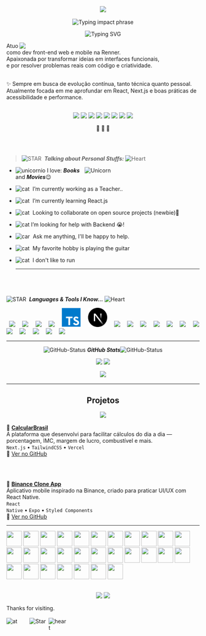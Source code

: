 <!-- CONTADOR DE VISITAS -->
<p align="center"> 
  <img src="https://profile-counter.glitch.me/agostinhomarcia/count.svg" />
</p>

<!-- FRASE DE IMPACTO COM EFEITO DE DIGITAÇÃO -->
<p align="center">
  <img src="https://readme-typing-svg.herokuapp.com?font=Fira+Code&size=24&pause=2000&center=true&vCenter=true&width=1000&lines=Não+basta+só+codar.+É+sobre+comunicar,+resolver+e+entregar." alt="Typing impact phrase" />
</p>


<!-- NOME COM EFEITO DE DIGITAÇÃO -->
<p align="center">
  <img src="https://readme-typing-svg.herokuapp.com?font=Fira+Code&size=30&pause=1000&center=true&vCenter=true&width=435&lines=M%C3%A1rcia+Agostinho;Front-end+Developer" alt="Typing SVG" />
</p>
<img src="https://user-images.githubusercontent.com/74038190/212750147-854a394f-fee9-4080-9770-78a4b7ece53f.gif" width="470px" align="right">


<p align="left">
Atuo como dev front-end web e mobile na Renner.<br />
Apaixonada por transformar ideias em interfaces funcionais,<br />
e por resolver problemas reais com código e criatividade.<br /><br />

✨ Sempre em busca de evolução contínua, tanto técnica quanto pessoal.<br />
Atualmente focada em me aprofundar em React, Next.js e boas práticas de acessibilidade e performance.<br /><br />

<p align="center">
  <img src="https://media.giphy.com/media/NPVxkmlE8NkoGdtm0b/giphy.gif" width="50" />
  <img src="https://media.giphy.com/media/NPVxkmlE8NkoGdtm0b/giphy.gif" width="50" />
  <img src="https://media.giphy.com/media/NPVxkmlE8NkoGdtm0b/giphy.gif" width="50" />
  <img src="https://media.giphy.com/media/NPVxkmlE8NkoGdtm0b/giphy.gif" width="50" />
  <img src="https://media.giphy.com/media/NPVxkmlE8NkoGdtm0b/giphy.gif" width="50" />
  <img src="https://media.giphy.com/media/NPVxkmlE8NkoGdtm0b/giphy.gif" width="50" />
  <img src="https://media.giphy.com/media/NPVxkmlE8NkoGdtm0b/giphy.gif" width="50" />
  <img src="https://media.giphy.com/media/NPVxkmlE8NkoGdtm0b/giphy.gif" width="50" />
</p>

<p align="center">💫 💫 💫</p>

<br>
<br>
</h1>

 > <img src="https://media.giphy.com/media/ObNTw8Uzwy6KQ/giphy.gif" alt="STAR" width="40"> &nbsp;***Talking about Personal Stuffs:***  <img       src="https://media.giphy.com/media/ObNTw8Uzwy6KQ/giphy.gif" alt="Heart" width="40"> &nbsp;
 <img align="right" width=300px alt="Unicorn" src="https://media.giphy.com/media/3ohs4BSacFKI7A717y/giphy.gif" />

  
- <img src="https://media.giphy.com/media/XH4j6Dff6N2hfBD41l/giphy.gif" alt="unicornio" width="45">&nbsp;I love: ***Books*** and ***Movies***😉
- <img src="https://media.giphy.com/media/cKc0u9hyvZEOjD8V08/giphy.gif" alt="cat" width="50"> &nbsp;I’m currently working as a Teacher..
- <img src="https://media.giphy.com/media/H1SUKAcBubpIe2C7AE/giphy.gif" alt="cat" width="50"> &nbsp;I’m currently learning React.js
- <img src="https://media.giphy.com/media/553ZGCzYHSQHXiFKA8/giphy.gif" alt="cat" width="50"> &nbsp;Looking to collaborate on open source projects (newbie)👋
- <img src="https://media.giphy.com/media/rXqNdw9UKS45wsRpJL/giphy.gif" alt="cat" width="50">&nbsp;I’m looking for help with Backend 😭!
- <img src="https://media.giphy.com/media/fikiml0dKfRQ2ZS08E/giphy.gif" alt="car" width="50"> &nbsp;Ask me anything, I'll be happy to help.
- <img src="https://media.giphy.com/media/KOUC1bovOpRANRFrVW/giphy.gif" alt="cat" width="50"> &nbsp;My favorite hobby is playing the guitar
- <img src="https://media.giphy.com/media/9Jk5uq2FFETYYNtCjg/giphy.gif" alt="cat" width="50"> &nbsp;I don't like to run

  <hr/>
     <h1 align="center">  
 <br/>

                                                                                                                                                    
 <img  src="https://media.giphy.com/media/ObNTw8Uzwy6KQ/giphy.gif" alt="STAR" width="50"> &nbsp;***Languages & Tools I Know...***
  <img src="https://media.giphy.com/media/ObNTw8Uzwy6KQ/giphy.gif" alt="Heart" width="50"> &nbsp;
<p align="left"><code> <img height="50" src="https://cdn.jsdelivr.net/gh/devicons/devicon/icons/html5/html5-plain.svg"> </code>
<code> <img height="50" src="https://cdn.jsdelivr.net/gh/devicons/devicon/icons/css3/css3-plain.svg"> </code>
<code> <img height="50" src="https://cdn.jsdelivr.net/gh/devicons/devicon/icons/sass/sass-original.svg"> </code>
<code> <img height="50" src="https://cdn.jsdelivr.net/gh/devicons/devicon/icons/javascript/javascript-plain.svg"> </code>
<code> <img height="50" src="https://raw.githubusercontent.com/devicons/devicon/master/icons/typescript/typescript-original.svg"> </code>
<code> <img height="50" src="https://raw.githubusercontent.com/devicons/devicon/master/icons/nextjs/nextjs-original.svg"> </code>
<code> <img height="50" src="https://cdn.jsdelivr.net/gh/devicons/devicon/icons/react/react-original-wordmark.svg"> </code>
<code> <img height="50" src="https://cdn.jsdelivr.net/gh/devicons/devicon/icons/bootstrap/bootstrap-original-wordmark.svg"> </code>
<code> <img height="50" src="https://raw.githubusercontent.com/styled-components/brand/master/styled-components.png"> </code>
<code> <img height="50" src="https://upload.wikimedia.org/wikipedia/commons/thumb/3/3f/Git_icon.svg/1024px-Git_icon.svg.png"> </code>
<code> <img height="50" src="https://cdn.jsdelivr.net/gh/devicons/devicon/icons/github/github-original-wordmark.svg"> </code>
<code> <img height="50" src="https://cdn.jsdelivr.net/gh/devicons/devicon/icons/vscode/vscode-original-wordmark.svg"> </code>
<code> <img height="50" src="https://cdn.jsdelivr.net/gh/devicons/devicon/icons/figma/figma-original.svg"> </code>
<code> <img height="50" src="https://cdn.jsdelivr.net/gh/devicons/devicon/icons/tailwindcss/tailwindcss-original-wordmark.svg"> </code>
<code> <img height="50" src="https://cdn.jsdelivr.net/gh/devicons/devicon/icons/firebase/firebase-plain.svg"> </code>
<code> <img height="50" src="https://cdn.jsdelivr.net/gh/devicons/devicon/icons/docker/docker-original-wordmark.svg"> </code>
<code> <img height="50" src="https://cdn.jsdelivr.net/gh/devicons/devicon/icons/jquery/jquery-original.svg"> </code>
<code> <img height="50" src="https://cdn.jsdelivr.net/gh/devicons/devicon/icons/python/python-original.svg"> </code>
  

 </p>
<hr>
  

<p  align="center">
 <img src="https://media.giphy.com/media/5fZ2QY1vicwbsWkFXd/giphy.gif" width="50px" alt="GitHub-Status"/>&nbsp;<i><b>GitHub Stats</b></i><img src="https://media.giphy.com/media/5fZ2QY1vicwbsWkFXd/giphy.gif" width="50px" alt="GitHub-Status"/>
 </p>
 
 <p align="center" >
 
   <img src="https://github-readme-stats.vercel.app/api/top-langs/?username=agostinhomarcia&layout=compact&theme=chartreuse-dark"/>
  
   <img src="https://github-readme-streak-stats.herokuapp.com/?user=agostinhomarcia&theme=chartreuse-dark&count_private=true&show_icons=true&title_color=6e40c9&icon_color=6e40c9&line_height=10" height ="165"/>
  <br/>
</p>
 
  <p align="center" >
    <img src="https://github-profile-trophy.vercel.app/?username=agostinhomarcia&row=1&theme=dracula"/>
  <br/>
</p>

<hr>

 <!-- NOVA SEÇÃO DE PROJETOS AQUI -->

<h2 align="center">Projetos</h2>  
<p align="center">
  <img src="https://media.giphy.com/media/xT9IgzoKnwFNmISR8I/giphy.gif" width="200">
</p>

<p align="left">

🔹 <strong><a href="https://www.calcularbrasil.com.br/" target="_blank">CalcularBrasil</a></strong><br>
A plataforma que desenvolvi para facilitar cálculos do dia a dia — porcentagem, IMC, margem de lucro, combustível e mais.<br>
<code>Next.js</code> • <code>TailwindCSS</code> • <code>Vercel</code>  
🔗 <a href="https://github.com/agostinhomarcia/calcularbrasil">Ver no GitHub</a>

<br><br>

🔹 <strong><a href="https://github.com/agostinhomarcia/binance" target="_blank">Binance Clone App</a></strong><br>
Aplicativo mobile inspirado na Binance, criado para praticar UI/UX com React Native.<br>
<code>React Native</code> • <code>Expo</code> • <code>Styled Components</code>  
🔗 <a href="https://github.com/agostinhomarcia/binance">Ver no GitHub</a>

</p>

 <hr>
<div>
    <img src="https://media.giphy.com/media/1Tfj964yjl7b3PlHBq/giphy.gif" width="40" height="40"/>
    <img src="https://media.giphy.com/media/8wgXnInTFAftvTj9nT/giphy.gif" width="40" height="40"/>
    <img src="https://media.giphy.com/media/yBgscAAQRDhig20tD1/giphy.gif" width="40" height="40"/>
    <img src="https://media.giphy.com/media/rsrNpsSE7lnk1uV32d/giphy.gif" width="40" height="40"/>
    <img src="https://media.giphy.com/media/dIuUhUok6EMNeMEkpY/giphy.gif" width="40" height="40"/>
    <img src="https://media.giphy.com/media/buSbTR5WoNtZYlXhHZ/giphy.gif" width="40" height="40"/>
    <img src="https://media.giphy.com/media/g8rn08g7fh1I7r1T2x/giphy.gif" width="40" height="40"/>
    <img src="https://cultofthepartyparrot.com/parrots/hd/dealwithitnowparrot.gif" width="40" height="40"/>
    <img src="https://cultofthepartyparrot.com/parrots/hd/hypnoparrotlight.gif" width="40" height="40"/>
    <img src="https://cultofthepartyparrot.com/parrots/databaseparrot.gif" width="40" height="40"/>
    <img src="https://cultofthepartyparrot.com/parrots/fixparrot.gif" width="40" height="40"/>
    <img src="https://cultofthepartyparrot.com/parrots/hd/laptop_parrot.gif" width="40" height="40"/>
    <img src="https://cultofthepartyparrot.com/parrots/hd/spinningparrot.gif" width="40" height="40"/>
    <img src="https://media.giphy.com/media/m4SyaZps5YyUtnuLWR/giphy.gif" width="40" height="40"/>
    <img src="https://media.giphy.com/media/qkXQbTog7GjL5zd8Xw/giphy.gif" width="40" height="40"/>
    <img src="https://cultofthepartyparrot.com/parrots/slomoparrot.gif" width="40" height="40"/>
    <img src="https://cultofthepartyparrot.com/parrots/hd/moonwalkingparrot.gif" width="40" height="40"/>
    <img src="https://cultofthepartyparrot.com/parrots/hd/stableparrot.gif" width="40" height="40"/>
    <img src="https://cultofthepartyparrot.com/parrots/hd/scienceparrot.gif" width="40" height="40"/>
    <img src="https://cultofthepartyparrot.com/parrots/hd/pirateparrot.gif" width="40" height="40"/>
    <img src="https://cultofthepartyparrot.com/parrots/hd/footballparrot.gif" width="40" height="40"/>
    <img src="https://cultofthepartyparrot.com/parrots/hd/illuminatiparrot.gif" width="40" height="40"/>
    <img src="https://cultofthepartyparrot.com/parrots/hd/hypnoparrotdark.gif" width="40" height="40"/>
    <img src="https://cultofthepartyparrot.com/parrots/hd/mustacheparrot.gif" width="40" height="40"/>
    <img src="https://media.giphy.com/media/QHW2a9LofXNnr8Iiv5/giphy.gif" width="40" height="40"/>
    <img src="https://media.giphy.com/media/rdkE3nGVFH3cljKyR8/giphy.gif" width="40" height="40"/>
    <img src="https://media.giphy.com/media/2vj2ZHc6Y86qriFb6F/giphy.gif" width="40" height="40"/>
    <img src="https://media.giphy.com/media/A3K059hblIvWrGiml6/giphy.gif" width="40" height="40"/>
    <img src="https://media.giphy.com/media/KuK5RnN36GNiuO8uqR/giphy.gif" width="40" height="40"/>
</div>
 
 <br>

<p align="center">
  <img src="https://media.giphy.com/media/5GoVLqeAOo6PK/giphy.gif" width="150" />
  <img src="https://media.giphy.com/media/2A75RyXVzzSI2bx4Gj/giphy.gif" width="150" />
</p>

  
 <div align="left">Thanks for visiting.  <br><br>
    <img align="left" src="https://media.giphy.com/media/xAqHUL21pMHe0/giphy.gif" alt="at" width="60">
   
  <img align="left" src="https://media.giphy.com/media/ObNTw8Uzwy6KQ/giphy.gif" alt="Star" width="50">
  <img align="left" src="https://media.giphy.com/media/xUOxf9qA9iupNWfT3y/giphy.gif" alt="heart" width="50">

</div>

